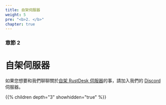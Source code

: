 ```yaml
---
title: 自架伺服器
weight: 5
pre: "<b>2. </b>"
chapter: true
---
```


### 章節 2

# 自架伺服器

如果您想要和我們聊聊關於[自架 RustDesk 伺服器](https://github.com/rustdesk/rustdesk-server)的事，請加入我們的 [Discord](https://discord.com/invite/nDceKgxnkV) 伺服器。

{{% children depth="3" showhidden="true" %}}
